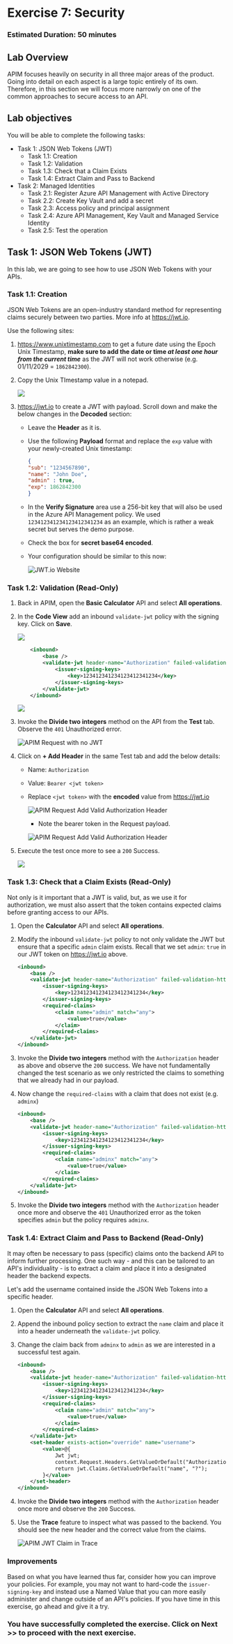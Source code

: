 # Exercise 7: Security 

### Estimated Duration: 50 minutes

## Lab Overview

APIM focuses heavily on security in all three major areas of the product. Going into detail on each aspect is a large topic entirely of its own. Therefore, in this section we will focus more narrowly on one of the common approaches to secure access to an API.

## Lab objectives

You will be able to complete the following tasks:

- Task 1: JSON Web Tokens (JWT)
    - Task 1.1: Creation
    - Task 1.2: Validation
    - Task 1.3: Check that a Claim Exists
    - Task 1.4: Extract Claim and Pass to Backend
- Task 2: Managed Identities
    - Task 2.1: Register Azure API Management with Active Directory
    - Task 2.2: Create Key Vault and add a secret
    - Task 2.3: Access policy and principal assignment
    - Task 2.4: Azure API Management, Key Vault and Managed Service Identity
    - Task 2.5: Test the operation

## Task 1: JSON Web Tokens (JWT)

In this lab, we are going to see how to use JSON Web Tokens with your APIs.

### Task 1.1: Creation

JSON Web Tokens are an open-industry standard method for representing claims securely between two parties. More info at <https://jwt.io>. 

Use the following sites:
1. <https://www.unixtimestamp.com> to get a future date using the Epoch Unix Timestamp, **make sure to add the date or time _at least one hour from the current time_** as the JWT will not work otherwise (e.g. 01/11/2029 = `1862842300`).
1. Copy the Unix TImestamp value in a notepad.

   ![](media/unix.png)

1. <https://jwt.io> to create a JWT with payload. Scroll down and make the below changes in the **Decoded** section:
    - Leave the **Header** as it is.
    - Use the following **Payload** format and replace the `exp` value with your newly-created Unix timestamp:

        ```json
        {
        "sub": "1234567890",
        "name": "John Doe",
        "admin" : true,
        "exp": 1862842300
        }
        ```

    - In the **Verify Signature** area use a 256-bit key that will also be used in the Azure API Management policy. We used `123412341234123412341234` as an example, which is rather a weak secret but serves the demo purpose.
    - Check the box for **secret base64 encoded**.
    - Your configuration should be similar to this now:

        ![JWT.io Website](media/01.png)

### Task 1.2: Validation (Read-Only)

1. Back in APIM, open the **Basic Calculator** API and select **All operations**.
  
1. In the **Code View** add an inbound `validate-jwt` policy with the signing key. Click on **Save**.

   ![](media/Pg23-1.png)

    ```xml
        <inbound>
            <base />
            <validate-jwt header-name="Authorization" failed-validation-httpcode="401" failed-validation-error-message="Unauthorized">
                <issuer-signing-keys>
                    <key>123412341234123412341234</key>
                </issuer-signing-keys>
            </validate-jwt>
        </inbound>
    ```

    ![](media/Pg23-2.png)

1. Invoke the **Divide two integers** method on the API from the **Test** tab. Observe the `401` Unauthorized error.

    ![APIM Request with no JWT](media/03.png)

1. Click on **+ Add Header** in the same Test tab and add the below details:

    - Name: `Authorization`
    - Value: `Bearer <jwt token>` 
    - Replace `<jwt token>` with the **encoded** value from <https://jwt.io>
  
        ![APIM Request Add Valid Authorization Header](media/mapi92.png)

         - Note the bearer token in the Request payload.

        ![APIM Request Add Valid Authorization Header](media/04.png)

1. Execute the test once more to see a `200` Success. 

    ![](media/05.png)

### Task 1.3: Check that a Claim Exists (Read-Only)

Not only is it important that a JWT is valid, but, as we use it for authorization, we must also assert that the token contains expected claims before granting access to our APIs.

1. Open the **Calculator** API and select **All operations**.
1. Modify the inbound `validate-jwt` policy to not only validate the JWT but ensure that a specific `admin` claim exists. Recall that we set `admin`: `true` in our JWT token on <https://jwt.io> above.

    ```xml
    <inbound>
        <base />
        <validate-jwt header-name="Authorization" failed-validation-httpcode="401" failed-validation-error-message="Unauthorized">
            <issuer-signing-keys>
                <key>123412341234123412341234</key>
            </issuer-signing-keys>
            <required-claims>
                <claim name="admin" match="any">
                    <value>true</value>
                </claim>
            </required-claims>
        </validate-jwt>
    </inbound>
    ```

1. Invoke the **Divide two integers** method with the `Authorization` header as above and observe the `200` success. We have not fundamentally changed the test scenario as we only restricted the claims to something that we already had in our payload.

1. Now change the `required-claims` with a claim  that does not exist (e.g. `adminx`)

    ```xml
    <inbound>
        <base />
        <validate-jwt header-name="Authorization" failed-validation-httpcode="401" failed-validation-error-message="Unauthorized">
            <issuer-signing-keys>
                <key>123412341234123412341234</key>
            </issuer-signing-keys>
            <required-claims>
                <claim name="adminx" match="any">
                    <value>true</value>
                </claim>
            </required-claims>
        </validate-jwt>
    </inbound>
    ```

1. Invoke the **Divide two integers** method with the `Authorization` header once more and observe the `401` Unauthorized error as the token specifies `admin` but the policy requires `adminx`.

### Task 1.4: Extract Claim and Pass to Backend (Read-Only)

It may often be necessary to pass (specific) claims onto the backend API to inform further processing. One such way - and this can be tailored to an API's individuality - is to extract a claim and place it into a designated header the backend expects.

Let's add the username contained inside the JSON Web Tokens into a specific header.

1. Open the **Calculator** API and select **All operations**.
1. Append the inbound policy section to extract the `name` claim and place it into a header underneath the `validate-jwt` policy.
1. Change the claim back from `adminx` to `admin` as we are interested in a successful test again.

    ```xml
    <inbound>
        <base />
        <validate-jwt header-name="Authorization" failed-validation-httpcode="401" failed-validation-error-message="Unauthorized">
            <issuer-signing-keys>
                <key>123412341234123412341234</key>
            </issuer-signing-keys>
            <required-claims>
                <claim name="admin" match="any">
                    <value>true</value>
                </claim>
            </required-claims>
        </validate-jwt>
        <set-header exists-action="override" name="username">
            <value>@{
                Jwt jwt;
                context.Request.Headers.GetValueOrDefault("Authorization","scheme param").Split(' ').Last().TryParseJwt(out jwt);
                return jwt.Claims.GetValueOrDefault("name", "?");
            }</value>
        </set-header>
    </inbound>
    ```

1. Invoke the **Divide two integers** method with the `Authorization` header once more and observe the `200` Success.
1. Use the **Trace** feature to inspect what was passed to the backend. You should see the new header and the correct value from the claims.

    ![APIM JWT Claim in Trace](media/06.png)

### Improvements

Based on what you have learned thus far, consider how you can improve your policies. For example, you may not want to hard-code the `issuer-signing-key` and instead use a Named Value that you can more easily administer and change outside of an API's policies. If you have time in this exercise, go ahead and give it a try.

### You have successfully completed the exercise. Click on **Next >>** to proceed with the next exercise.
